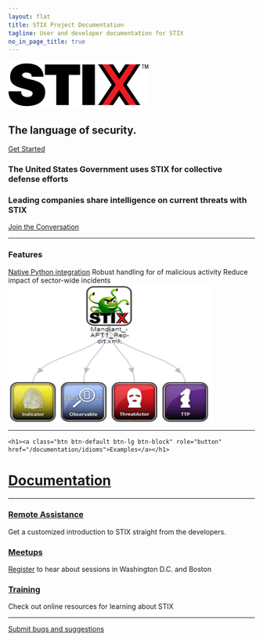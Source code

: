 ```yaml
---
layout: flat
title: STIX Project Documentation
tagline: User and developer documentation for STIX
no_in_page_title: true
---
```


<div class="row">

  <div class="col-md-6">
  <img src="/images/stix.gif" class="img-responsive" alt="stix logo">
  <h2>The language of security.</h2>
  <p><a class="btn btn-primary btn-lg " role="button" href="/getting-started">Get Started</a></p>
  </div>
<div class="col-md-6">
  <h3>The United States Government uses STIX for collective defense efforts</a> </h3>
  <h3>Leading companies share intelligence on current threats with STIX </h3>
  <p class="text-center"><a class="btn btn-primary btn-lg" role="button" href="http://stix.mitre.org/community/registration.html"> Join the Conversation</a></p>
  
  </div>
  
</div>

<hr />
<div class="row">


<div class="col-md-6" class="list-group">

<h3><strong>Features</strong></h3>
  <a class="list-group-item active" href="http://stix.readthedocs.org/en/latest/getting_started.html"> Native Python integration</a>
  <a class="list-group-item">Robust handling for  of malicious activity</a>
  <a class="list-group-item">Reduce impact of sector-wide incidents  </a>
</ul>
    
</div>

<div class="col-md-6">
<img src="/images/sample.png" class="img-responsive" style="width:420px;height:280px":>
</div>


</div>


</div>

<hr />

<div class="row">
  <div class="col-md-6">
  
    <h1><a class="btn btn-default btn-lg btn-block" role="button" href="/documentation/idioms">Examples</a></h1>
  </div>
  

  <div class="col-md-6">
    <h1><a class="btn btn-default btn-lg btn-block" role="button" href="/documentation">Documentation</a></h1>
  </div>  
</div>  
  

<hr />


<div class="row">
    <div class="col-md-4">
      <h3 class="text-center"><a href= "mailto:stix-taxii@hq.dhs.gov?subject=STIX-Question">Remote Assistance</a></h3>
	  <div class="contact-icon">
		  <span class="glyphicon glyphicon-earphone">
		  </span>
	  </div>
      <p class="text-center"> Get a customized introduction to STIX straight from the developers.</p>
    </div>
    <div class="col-md-4">
      <h3 class="text-center"><a href="http://stix.mitre.org/community/registration.html">Meetups</a></h3>
	  <div class="contact-icon">
		  <span class="glyphicon glyphicon-user">
		  </span>
	  </div>
      <p class="text-center"><a href="http://stix.mitre.org/community/registration.html">Register</a> to hear about sessions in Washington D.C. and Boston</p>
      </div>
    <div class="col-md-4">
      <h3 class="text-center"><a href="http://stix.mitre.org/training/index.html">Training</a> </h3>
	  <div class="contact-icon">
		  <span class="glyphicon glyphicon-pencil">
		  </span>
	  </div>
	  <p class="text-center"> Check out online resources for learning about STIX </p>
    </div>
</div>


<hr />

<p class="lead text-center">
	<a class="btn btn-default btn-lg" href="https://github.com/STIXProject/stixproject.github.io/issues/new">Submit bugs and suggestions</a>
</p>
